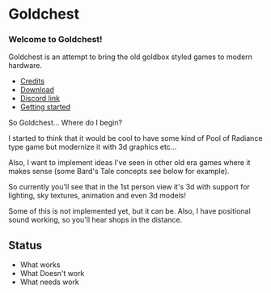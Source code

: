 # Goldchest

### Welcome to Goldchest! 

Goldchest is an attempt to bring the old goldbox styled games to modern hardware.

* [Credits](credits.md)
* [Download](download.md)
* [Discord link](https://discord.gg/maNZztT56N)
* [Getting started](getting-started.md)

So Goldchest... Where do I begin?

I started to think that it would be cool to have some kind of Pool of Radiance type game but modernize 
it with 3d graphics etc... 

Also, I want to implement ideas I've seen in other old era games where it makes sense (some Bard's 
Tale concepts see below for example).

So currently you'll see that in the 1st person view it's 3d with support for lighting, sky textures, 
animation and even 3d models! 

Some of this is not implemented yet, but it can be. Also, I have positional sound working, so you'll
hear shops in the distance.

## Status

* What works
* What Doesn't work
* What needs work
